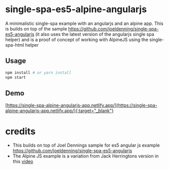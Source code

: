 # single-spa-es5-alpine-angularjs
A minimalistic single-spa example with an angularjs and an alpine app. This is builds on top of the sample https://github.com/joeldenning/single-spa-es5-angularjs (it also uses the latest version of the angularjs single spa helper) and is a proof of concept of working with AlpineJS using the single-spa-html helper

## Usage
```bash
npm install # or yarn install
npm start
```
## Demo

[https://single-spa-alpine-angularjs-app.netlify.app/](https://single-spa-alpine-angularjs-app.netlify.app/){:target="_blank"}

# credits

- This builds on top of Joel Dennings sample for es5 angular js example  https://github.com/joeldenning/single-spa-es5-angularjs
- The Alpine JS example is a variation from Jack Herringtons version in this [video](https://www.youtube.com/watch?v=guv7TyeOY3o)

